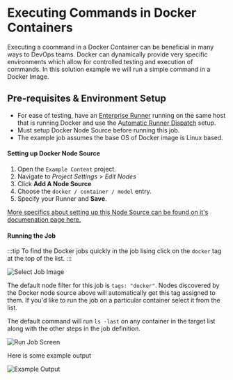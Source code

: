 # Executing Commands in Docker Containers

Executing a coommand in a Docker Container can be beneficial in many ways to DevOps teams.  Docker can dynamically provide very specific environments which allow for controlled testing and execution of commands.  In this solution example we will run a simple command in a Docker Image.

## Pre-requisites & Environment Setup

- For ease of testing, have an [Enterprise Runner](/administration/runner/runner-overview.md) running on the same host that is running Docker and use the A[utomatic Runner Dispatch](/administration/runner/runner-management/project-dispatch-configuration.md) setup.
- Must setup Docker Node Source before running this job.
- The example job assumes the base OS of Docker image is Linux based.


#### Setting up Docker Node Source

1. Open the `Example Content` project.
2. Navigate to *Project Settings* > *Edit Nodes*
3. Click **Add A Node Source**
4. Choose the `docker / container / model` entry.
5. Specify your Runner and **Save**.

[More specifics about setting up this Node Source can be found on it's documenation page here.](/manual/projects/resource-model-sources/docker.md)

#### Running the Job

:::tip
To find the Docker jobs quickly in the job lising click on the `docker` tag at the top of the list.
:::

![Select Job Image](/assets/img/solutions-docker-selectjob.png)

The default node filter for this job is `tags: "docker"`.  Nodes discovered by the Docker node source above will automatically get this tag assigned to them.  If you'd like to run the job on a particular container select it from the list.

The default command will run `ls -last` on any container in the target list along with the other steps in the job definition.

![Run Job Screen](/assets/img/solutions-docker-runjob.png)


Here is some example output

![Example Output](/assets/img/solutions-docker-output.png)